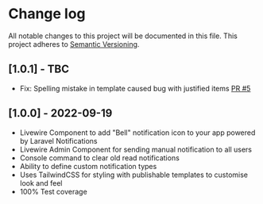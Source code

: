 # Change log

All notable changes to this project will be documented in this file.
This project adheres to [Semantic Versioning](http://semver.org/).

## [1.0.1] - TBC

* Fix: Spelling mistake in template caused bug with justified items [PR #5](https://github.com/mikebarlow/megaphone/pull/5)

## [1.0.0] - 2022-09-19

* Livewire Component to add "Bell" notification icon to your app powered by Laravel Notifications
* Livewire Admin Component for sending manual notification to all users
* Console command to clear old read notifications
* Ability to define custom notification types
* Uses TailwindCSS for styling with publishable templates to customise look and feel
* 100% Test coverage
